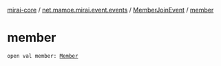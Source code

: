 [mirai-core](../../index.md) / [net.mamoe.mirai.event.events](../index.md) / [MemberJoinEvent](index.md) / [member](./member.md)

# member

`open val member: `[`Member`](../../net.mamoe.mirai.contact/-member/index.md)